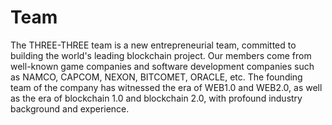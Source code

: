 # Team

The THREE-THREE team is a new entrepreneurial team, committed to building the world's leading blockchain project. Our members come from well-known game companies and software development companies such as NAMCO, CAPCOM, NEXON, BITCOMET, ORACLE, etc. The founding team of the company has witnessed the era of WEB1.0 and WEB2.0, as well as the era of blockchain 1.0 and blockchain 2.0, with profound industry background and experience.
